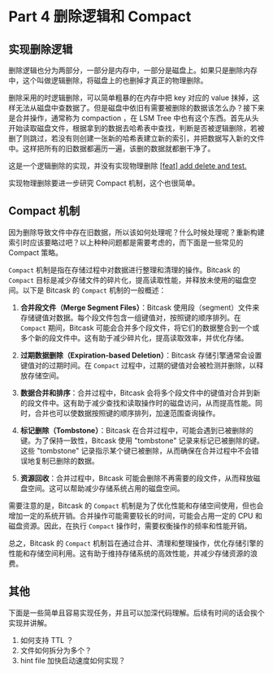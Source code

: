 # Part 4 删除逻辑和 Compact 

## 实现删除逻辑

删除逻辑也分为两部分，一部分是内存中，一部分是磁盘上。如果只是删除内存中，这个叫做逻辑删除，将磁盘上的也删掉才真正的物理删除。

删除采用的时逻辑删除，可以简单粗暴的在内存中把 key 对应的 value 抹掉，这样无法从磁盘中查数据了。但是磁盘中依旧有需要被删除的数据该怎么办？接下来是合并操作，通常称为 compaction ，在 LSM Tree 中也有这个东西。首先从头开始读取磁盘文件，根据拿到的数据去哈希表中查找，判断是否被逻辑删除，若被删了则跳过，若没有则创建一张新的哈希表建立新的索引，并把数据写入新的文件中。这样把所有的旧数据都遍历一遍，该删的数据就都删干净了。

这是一个逻辑删除的实现，并没有实现物理删除 [[feat] add delete and test.](https://github.com/rainjw/abyssdb/commit/243d884c45d5eae3eb1d8fd9bbf573b6f4e85703) 

实现物理删除要进一步研究 Compact 机制，这个也很简单。

## Compact 机制

因为删除导致文件中存在旧数据，所以该如何处理呢？什么时候处理呢？重新构建索引时应该要略过吧？以上种种问题都是需要考虑的，而下面是一些常见的 Compact 策略。

`Compact` 机制是指在存储过程中对数据进行整理和清理的操作。Bitcask 的 `Compact` 目标是减少存储文件的碎片化，提高读取性能，并释放未使用的磁盘空间。以下是 Bitcask 的 `Compact` 机制的一般概述：

1. **合并段文件（Merge Segment Files）**：Bitcask 使用段（segment）文件来存储键值对数据。每个段文件包含一组键值对，按照键的顺序排列。在 `Compact` 期间，Bitcask 可能会合并多个段文件，将它们的数据整合到一个或多个新的段文件中。这有助于减少碎片化，提高读取效率，并优化存储。

2. **过期数据删除（Expiration-based Deletion）**：Bitcask 存储引擎通常会设置键值对的过期时间。在 `Compact` 过程中，过期的键值对会被检测并删除，以释放存储空间。

3. **数据合并和排序**：合并过程中，Bitcask 会将多个段文件中的键值对合并到新的段文件中。这有助于减少查找和读取操作时的磁盘访问，从而提高性能。同时，合并也可以使数据按照键的顺序排列，加速范围查询操作。

4. **标记删除（Tombstone）**：Bitcask 在合并过程中，可能会遇到已被删除的键。为了保持一致性，Bitcask 使用 "tombstone" 记录来标记已被删除的键。这些 "tombstone" 记录指示某个键已被删除，从而确保在合并过程中不会错误地复制已删除的数据。

5. **资源回收**：合并过程中，Bitcask 可能会删除不再需要的段文件，从而释放磁盘空间。这可以帮助减少存储系统占用的磁盘空间。

需要注意的是，Bitcask 的 `Compact` 机制是为了优化性能和存储空间使用，但也会增加一定的系统开销。合并操作可能需要较长的时间，可能会占用一定的 CPU 和磁盘资源。因此，在执行 `Compact` 操作时，需要权衡操作的频率和性能开销。

总之，Bitcask 的 `Compact` 机制旨在通过合并、清理和整理操作，优化存储引擎的性能和存储空间利用。这有助于维持存储系统的高效性能，并减少存储资源的浪费。

## 其他

下面是一些简单且容易实现任务，并且可以加深代码理解。后续有时间的话会挨个实现并讲解。

1. 如何支持 TTL ？
2. 文件如何拆分为多个？
3. hint file 加快启动速度如何实现？